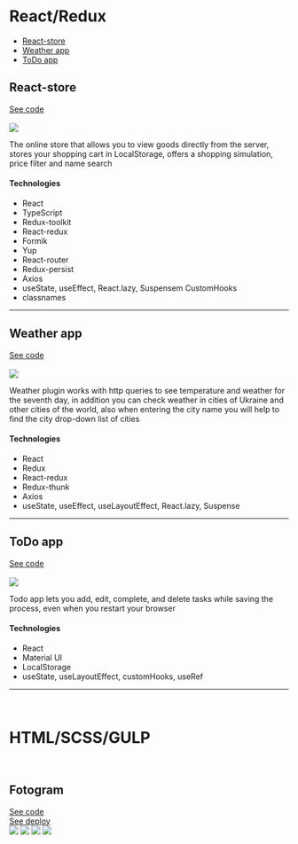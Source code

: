 <h1>React/Redux</h1>

<ul>
<li><a href="https://github.com/GalleryLife/MyPortfolio/tree/main/react-store">React-store</a></li>
<li><a href="https://github.com/GalleryLife/MyPortfolio/tree/main/weather-app">Weather app</a></li>
<li><a href="https://github.com/GalleryLife/MyPortfolio/tree/main/todo-app">ToDo app</a></li>
</ul>

<h2>React-store</h2>
<a href="https://github.com/GalleryLife/MyPortfolio/tree/main/react-store">See code</a><br>
<br>
<img src="https://user-images.githubusercontent.com/61874265/187076824-0fa3a88e-00a5-482a-9c79-bbeec9d37e2c.png"/>
<p>The online store that allows you to view goods directly from the server, stores your shopping cart in LocalStorage, offers a shopping simulation, price filter and name search</p>
<h4>Technologies</h4>
<ul>
<li>React</li>
<li>TypeScript</li>
<li>Redux-toolkit</li>
<li>React-redux</li>
<li>Formik</li>
<li>Yup</li>
<li>React-router</li>
<li>Redux-persist</li>
<li>Axios</li>
<li>useState, useEffect, React.lazy, Suspensem CustomHooks</li>
<li>classnames</li>
</ul>  
<hr>

<h2>Weather app</h2>
<a href="https://github.com/GalleryLife/MyPortfolio/tree/main/weather-app">See code</a><br>
<br>
<img src="https://user-images.githubusercontent.com/61874265/185786702-fc3580b7-2380-41d9-a999-118a40c3925d.png"/>
<p>Weather plugin works with http queries to see temperature and weather for the seventh day, in addition you can check weather in cities of Ukraine and other cities of the world, also when entering the city name you will help to find the city drop-down list of cities</p>
<h4>Technologies</h4>
<ul>
<li>React</li>
<li>Redux</li>
<li>React-redux</li>
<li>Redux-thunk</li>
<li>Axios</li>
<li>useState, useEffect, useLayoutEffect, React.lazy, Suspense</li>
</ul>  
<hr>

<h2>ToDo app</h2>
<a href="https://github.com/GalleryLife/MyPortfolio/tree/main/weather-app">See code</a><br>
<br>
<img src="https://user-images.githubusercontent.com/61874265/185787288-fa99d7ac-f0da-4864-8523-a510b1f835a6.png"/>
<p>Todo app lets you add, edit, complete, and delete tasks while saving the process, even when you restart your browser</p>
<h4>Technologies</h4>
<ul>
<li>React</li>
<li>Material UI</li>
<li>LocalStorage</li>
<li>useState, useLayoutEffect, customHooks, useRef</li>
</ul>  
<hr>
</br>
<h1>HTML/SCSS/GULP</h1>
</br>
<h2>Fotogram</h2>
<a href="https://github.com/GalleryLife/MyPortfolio/tree/main/weather-app">See code</a></br>
<a href="https://fotogram-two.vercel.app">See deploy</a>
<br>
<img src="https://user-images.githubusercontent.com/61874265/187077237-57a23a26-3c3d-418f-b9e6-3dfe51def32a.png"/>
<img src="https://user-images.githubusercontent.com/61874265/187077274-29f425b9-15f4-4572-bfd6-e37c3984fb21.png"/>
<img src="https://user-images.githubusercontent.com/61874265/187077298-5da21643-a8c2-4f9d-b01f-c0dbc05b2333.png"/>
<img src="https://user-images.githubusercontent.com/61874265/187077317-5198b406-b5af-477b-9a17-535ae8f1f018.png"/>

